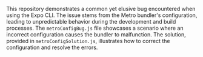This repository demonstrates a common yet elusive bug encountered when using the Expo CLI. The issue stems from the Metro bundler's configuration, leading to unpredictable behavior during the development and build processes. The `metroConfigBug.js` file showcases a scenario where an incorrect configuration causes the bundler to malfunction. The solution, provided in `metroConfigSolution.js`, illustrates how to correct the configuration and resolve the errors.